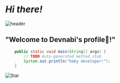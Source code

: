 # *Hi there!*

![header](https://capsule-render.vercel.app/api?type=wave&color=timeGradient&height=300&section=header&text=devnabi🦋&fontSize=100&fontColor=black&animation=twinkling)

## "Welcome to Devnabi's profile🍄!"

```java
	public static void main(String[] args) {
		// TODO Auto-generated method stub
		System.out.println("baby developer!");
	}
```
<!-- Image -->
![Star](https://68.media.tumblr.com/22f29abd730ffa4a0451fb8ce5869da5/tumblr_nxvqg2vDeF1ui0huvo1_500.gif)

<!-- Stats 
![Anurag's GitHub stats](https://github-readme-stats.vercel.app/api?username=devnabi&show_icons=true&theme=radical)
-->